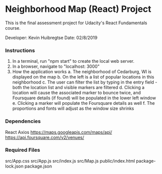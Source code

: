 # Neighborhood Map (React) Project

This is the final assessment project for Udacity's React Fundamentals course.

Developer:  Kevin Huibregtse
Date: 02/8/2019

### Instructions

1. In a terminal, run "npm start" to create the local web server.
2. In a browser, navigate to "localhost: 3000"
3. How the application works
    a. The neighborhood of Cedarburg, WI is displayed on the map
    b. On the left is a list of popular locations in this neighborhood
    c. The user can filter the list by typing in the entry field - both the location list and visible markers are filtered
    d. Clicking a location will cause the associated marker to bounce twice, and Foursquare details (if found) will be populated in the lower left window
    e. Clicking a marker will populate the Foursquare details as well
    f. The proportions and fonts will adjust as the window size shrinks

### Dependencies
React
Axios
https://maps.googleapis.com/maps/api/
https://api.foursquare.com/v2/venues/


### Required Files
src/App.css
src/App.js
src/index.js
src/Map.js
public/index.html
package-lock.json
package.json